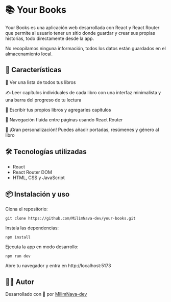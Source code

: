 # 📚 Your Books
Your Books es una aplicación web desarrollada con React y React Router que permite al usuario tener un sitio donde guardar y crear sus propias historias, todo  directamente desde la app.

No recopilamos ninguna información, todos los datos están guardados en el almacenamiento local.

## 🚀 Características
📖 Ver una lista de todos tus libros

✍️ Leer capítulos individuales de cada libro con una interfaz minimalista y una barra del progreso de tu lectura  

📝 Escribir tus propios libros y agregarles capítulos

🧭 Navegación fluida entre páginas usando React Router

📔 ¡Gran personalización! Puedes añadir portadas, resúmenes y género al libro

## 🛠️ Tecnologías utilizadas
- React
- React Router DOM
- HTML, CSS y JavaScript

## 📦 Instalación y uso
Clona el repositorio:

```
git clone https://github.com/MilimNava-dev/your-books.git
```

Instala las dependencias:

```
npm install
```

Ejecuta la app en modo desarrollo:

```
npm run dev
```

Abre tu navegador y entra en http://localhost:5173


## 🧑‍💻 Autor
Desarrollado con 💙 por [MilimNava-dev](https://github.com/MilimNava-dev)
